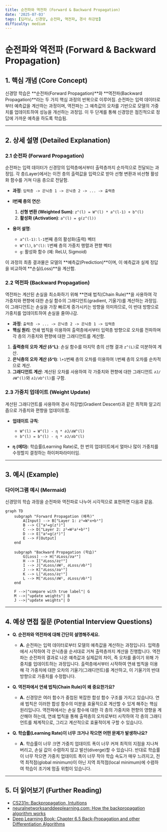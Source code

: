 ```yaml
---
title: 순전파와 역전파 (Forward & Backward Propagation)
date: '2025-07-03'
tags: [딥러닝, 신경망, 순전파, 역전파, 경사 하강법]
difficulty: medium
---
```


# 순전파와 역전파 (Forward & Backward Propagation)

## 1. 핵심 개념 (Core Concept)

신경망 학습은 \*\*순전파(Forward Propagation)\*\*와 \*\*역전파(Backward Propagation)\*\*라는 두 가지 핵심 과정의 반복으로 이루어짐. 순전파는 입력 데이터로부터 예측값을 계산하는 과정이며, 역전파는 그 예측값의 오차를 기반으로 모델의 가중치를 업데이트하여 성능을 개선하는 과정임. 이 두 단계를 통해 신경망은 점진적으로 정답에 가까운 예측을 하도록 학습됨.

______________________________________________________________________

## 2. 상세 설명 (Detailed Explanation)

### 2.1 순전파 (Forward Propagation)

순전파는 입력 데이터가 신경망의 입력층에서부터 출력층까지 순차적으로 전달되는 과정임. 각 층(Layer)에서는 이전 층의 출력값을 입력으로 받아 선형 변환과 비선형 활성화 함수를 거쳐 다음 층으로 전달함.

- **과정**: `입력층 -> 은닉층 1 -> 은닉층 2 -> ... -> 출력층`

- **l번째 층의 연산**:

  1. **선형 변환 (Weighted Sum)**: `z^(l) = W^(l) * a^(l-1) + b^(l)`
  1. **활성화 (Activation)**: `a^(l) = g(z^(l))`

- **용어 설명**:

  - `a^(l-1)`: `l-1`번째 층의 활성화(출력) 벡터
  - `W^(l)`, `b^(l)`: `l`번째 층의 가중치 행렬과 편향 벡터
  - `g`: 활성화 함수 (예: ReLU, Sigmoid)

이 과정의 최종 결과물은 모델의 \*\*예측값(Prediction)\*\*이며, 이 예측값과 실제 정답을 비교하여 \*\*손실(Loss)\*\*을 계산함.

### 2.2 역전파 (Backward Propagation)

역전파는 계산된 손실을 최소화하기 위해 \*\*연쇄 법칙(Chain Rule)\*\*을 사용하여 각 가중치와 편향에 대한 손실 함수의 그래디언트(gradient, 기울기)를 계산하는 과정임. 이 그래디언트는 손실을 가장 빠르게 증가시키는 방향을 의미하므로, 이 반대 방향으로 가중치를 업데이트하여 손실을 줄여나감.

- **과정**: `출력층 -> ... -> 은닉층 2 -> 은닉층 1 -> 입력층`
- **핵심 원리**: 연쇄 법칙을 이용하여 출력층에서부터 입력층 방향으로 오차를 전파하며 각 층의 가중치와 편향에 대한 그래디언트를 계산함.

1. **출력층의 오차 계산 (δ^L)**: 손실 함수를 마지막 층의 선형 결과 `z^(L)`로 미분하여 계산.
1. **은닉층의 오차 계산 (δ^l)**: `l+1`번째 층의 오차를 이용하여 `l`번째 층의 오차를 순차적으로 계산.
1. **그래디언트 계산**: 계산된 오차를 사용하여 각 가중치와 편향에 대한 그래디언트 `∂J/∂W^(l)`와 `∂J/∂b^(l)`를 구함.

### 2.3 가중치 업데이트 (Weight Update)

계산된 그래디언트를 사용하여 경사 하강법(Gradient Descent)과 같은 최적화 알고리즘으로 가중치와 편향을 업데이트함.

- **업데이트 규칙**:

  - `W^(l) = W^(l) - η * ∂J/∂W^(l)`
  - `b^(l) = b^(l) - η * ∂J/∂b^(l)`

- **η (에타)**: 학습률(Learning Rate)로, 한 번의 업데이트에서 얼마나 많이 가중치를 수정할지 결정하는 하이퍼파라미터임.

______________________________________________________________________

## 3. 예시 (Example)

### 다이어그램 예시 (Mermaid)

신경망의 학습 과정을 순전파와 역전파로 나누어 시각적으로 표현하면 다음과 같음.

```mermaid
graph TD
    subgraph "Forward Propagation (예측)"
        A[Input] --> B["Layer 1: z¹=W¹x+b¹"]
        B --> C["a¹=g(z¹)"]
        C --> D["Layer 2: z²=W²a¹+b²"]
        D --> E["a²=g(z²)"]
        E --> F[Output]
    end

    subgraph "Backward Propagation (학습)"
        G[Loss] --> H["∂Loss/∂a²"]
        H --> I["∂Loss/∂z²"]
        I --> J["∂Loss/∂W², ∂Loss/∂b²"]
        J --> K["∂Loss/∂a¹"]
        K --> L["∂Loss/∂z¹"]
        L --> M["∂Loss/∂W¹, ∂Loss/∂b¹"]
    end

    F -->|"compare with true label"| G
    M -->|"update weights"| B
    J -->|"update weights"| D
```

______________________________________________________________________

## 4. 예상 면접 질문 (Potential Interview Questions)

- **Q. 순전파와 역전파에 대해 간단히 설명해주세요.**

  - **A.** 순전파는 입력 데이터로부터 모델의 예측값을 계산하는 과정입니다. 입력층에서 시작하여 각 은닉층을 순서대로 거쳐 출력층까지 계산을 진행합니다. 역전파는 순전파의 결과로 나온 예측값과 실제값의 차이, 즉 오차를 줄이기 위해 가중치를 업데이트하는 과정입니다. 출력층에서부터 시작하여 연쇄 법칙을 이용해 각 가중치에 대한 오차의 기울기(그래디언트)를 계산하고, 이 기울기의 반대 방향으로 가중치를 수정합니다.

- **Q. 역전파에서 연쇄 법칙(Chain Rule)이 왜 중요한가요?**

  - **A.** 신경망은 여러 함수가 중첩된 복잡한 합성 함수 구조를 가지고 있습니다. 연쇄 법칙은 이러한 합성 함수의 미분을 효율적으로 계산할 수 있게 해주는 핵심 원리입니다. 역전파에서는 손실 함수에 대한 각 층의 가중치와 편향의 영향을 계산해야 하는데, 연쇄 법칙을 통해 출력층의 오차로부터 시작하여 각 층의 그래디언트를 체계적으로, 그리고 계산적으로 효율적이게 구할 수 있습니다.

- **Q. 학습률(Learning Rate)이 너무 크거나 작으면 어떤 문제가 발생하나요?**

  - **A.** 학습률이 너무 크면 가중치 업데이트 폭이 너무 커져 최적의 지점을 지나쳐 버리고, 손실 값이 수렴하지 않고 발산(diverge)할 수 있습니다. 반대로 학습률이 너무 작으면 가중치 업데이트 폭이 너무 작아 학습 속도가 매우 느려지고, 전역 최적점(global minimum)이 아닌 지역 최적점(local minimum)에 수렴하여 학습이 조기에 멈출 위험이 있습니다.

______________________________________________________________________

## 5. 더 읽어보기 (Further Reading)

- [CS231n: Backpropagation, Intuitions](https://cs231n.github.io/optimization-2/)
- [neuralnetworksanddeeplearning.com: How the backpropagation algorithm works](http://neuralnetworksanddeeplearning.com/chap2.html)
- [Deep Learning Book: Chapter 6.5 Back-Propagation and other Differentiation Algorithms](https://www.deeplearningbook.org/contents/mlp.html)
